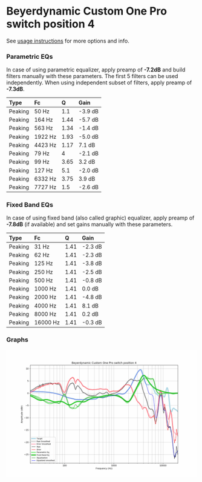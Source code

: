 # Beyerdynamic Custom One Pro switch position 4
See [usage instructions](https://github.com/jaakkopasanen/AutoEq#usage) for more options and info.

### Parametric EQs
In case of using parametric equalizer, apply preamp of **-7.2dB** and build filters manually
with these parameters. The first 5 filters can be used independently.
When using independent subset of filters, apply preamp of **-7.3dB**.

| Type    | Fc      |    Q | Gain    |
|:--------|:--------|:-----|:--------|
| Peaking | 50 Hz   | 1.1  | -3.9 dB |
| Peaking | 164 Hz  | 1.44 | -5.7 dB |
| Peaking | 563 Hz  | 1.34 | -1.4 dB |
| Peaking | 1922 Hz | 1.93 | -5.0 dB |
| Peaking | 4423 Hz | 1.17 | 7.1 dB  |
| Peaking | 79 Hz   | 4    | -2.1 dB |
| Peaking | 99 Hz   | 3.65 | 3.2 dB  |
| Peaking | 127 Hz  | 5.1  | -2.0 dB |
| Peaking | 6332 Hz | 3.75 | 3.9 dB  |
| Peaking | 7727 Hz | 1.5  | -2.6 dB |

### Fixed Band EQs
In case of using fixed band (also called graphic) equalizer, apply preamp of **-7.8dB**
(if available) and set gains manually with these parameters.

| Type    | Fc       |    Q | Gain    |
|:--------|:---------|:-----|:--------|
| Peaking | 31 Hz    | 1.41 | -2.3 dB |
| Peaking | 62 Hz    | 1.41 | -2.3 dB |
| Peaking | 125 Hz   | 1.41 | -3.8 dB |
| Peaking | 250 Hz   | 1.41 | -2.5 dB |
| Peaking | 500 Hz   | 1.41 | -0.8 dB |
| Peaking | 1000 Hz  | 1.41 | 0.0 dB  |
| Peaking | 2000 Hz  | 1.41 | -4.8 dB |
| Peaking | 4000 Hz  | 1.41 | 8.1 dB  |
| Peaking | 8000 Hz  | 1.41 | 0.2 dB  |
| Peaking | 16000 Hz | 1.41 | -0.3 dB |

### Graphs
![](./Beyerdynamic%20Custom%20One%20Pro%20switch%20position%204.png)